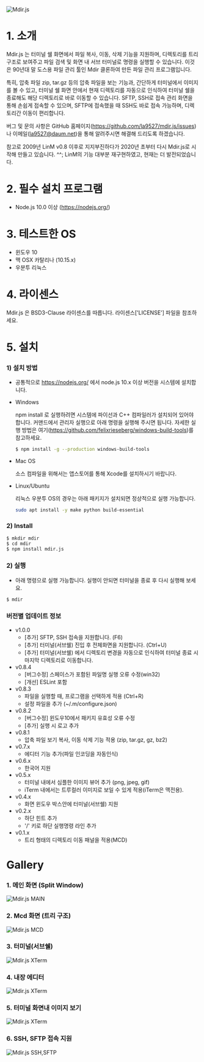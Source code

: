 ![Mdir.js](https://github.com/la9527/mdir.js/blob/master/images/mdir_v0.8.1.gif?raw=true)

# 1. 소개

Mdir.js 는 터미널 쉘 화면에서 파일 복사, 이동, 삭제 기능을 지원하며, 디렉토리를 트리구조로 보여주고 파일 검색 및 화면 내 서브 터미널로 명령을 실행할 수 있습니다.
이것은 90년대 말 도스용 파일 관리 툴인 Mdir 클론하여 만든 파일 관리 프로그램입니다.

특히, 압축 파일 zip, tar.gz 등의 압축 파일을 보는 기능과, 간단하게 터미널에서 이미지를 볼 수 있고,
터미널 쉘 화면 안에서 현재 디렉토리를 자동으로 인식하여 터미널 쉘을 종료해도 해당 디렉토리로 바로 이동할 수 있습니다.
SFTP, SSH로 접속 관리 화면을 통해 손쉽게 접속할 수 있으며, SFTP에 접속했을 때 SSH도 바로 접속 가능하며, 디렉토리간 이동이 편리합니다.

버그 및 문의 사항은 GitHub 홈페이지(https://github.com/la9527/mdir.js/issues)나 이메일(la9527@daum.net)을 통해 알려주시면 해결해 드리도록 하겠습니다.

참고로 2009년 LinM v0.8 이후로 지지부진하다가 2020년 초부터 다시 Mdir.js로 시작해 만들고 있습니다. ^^;
LinM의 기능 대부분 재구현하였고, 현재는 더 발전되었습니다.

# 2. 필수 설치 프로그램

 - Node.js 10.0 이상 (https://nodejs.org/)
 
# 3. 테스트한 OS

 - 윈도우 10
 - 맥 OSX 카탈리나 (10.15.x)
 - 우분투 리눅스

# 4. 라이센스

 Mdir.js 은 BSD3-Clause 라이센스를 따릅니다. 라이센스['LICENSE'] 파일을 참조하세요.

# 5. 설치

### 1) 설치 방법

 - 공통적으로 https://nodejs.org/ 에서 node.js 10.x 이상 버전을 시스템에 설치합니다.
  
 - Windows

    npm install 로 실행하려면 시스템에 파이선과 C++ 컴파일러가 설치되어 있어야 합니다. 
    커맨드에서 관리자 실행으로 아래 명령을 실행해 주시면 됩니다. 자세한 실행 방법은 여기(https://github.com/felixrieseberg/windows-build-tools)를 참고하세요.

    ```bash
    $ npm install -g --production windows-build-tools
    ```

 - Mac OS

    소스 컴파일을 위해서는 앱스토어를 통해 Xcode를 설치하시기 바랍니다.

 - Linux/Ubuntu
    
    리눅스 우분투 OS의 경우는 아래 패키지가 설치되면 정상적으로 실행 가능합니다.

    ```bash
    sudo apt install -y make python build-essential
    ```

### 2) Install 

```
$ mkdir mdir
$ cd mdir
$ npm install mdir.js
```

### 2) 실행

- 아래 명령으로 실행 가능합니다. 실행이 안되면 터미널을 종료 후 다시 실행해 보세요.

```bash
$ mdir
```

### 버전별 업데이트 정보

- v1.0.0
    - [추가] SFTP, SSH 접속을 지원합니다. (F6)
    - [추가] 터미널(서브쉘) 진입 후 전체화면을 지원합니다. (Ctrl+U)
    - [추가] 터미널(서브쉘) 에서 디렉토리 변경을 자동으로 인식하여 터미널 종료 시 마지막 디렉토리로 이동합니다.
- v0.8.4
    - [버그수정] 스페이스가 포함된 파일명 실행 오류 수정(win32)
    - [개선] ESLint 포함 
- v0.8.3
    - 파일을 실행할 때, 프로그램을 선택하게 적용 (Ctrl+R)
    - 설정 파일을 추가 (~/.m/configure.json)
- v0.8.2
    - [버그수정] 윈도우10에서 패키지 유효성 오류 수정
    - [추가] 실행 시 로고 추가
- v0.8.1
    - 압축 파일 보기 복사, 이동 삭제 기능 적용 (zip, tar.gz, gz, bz2)
- v0.7.x
    - 에디터 기능 추가(파일 인코딩을 자동인식)
- v0.6.x 
    - 한국어 지원
- v0.5.x 
    - 터미널 내에서 심플한 이미지 뷰어 추가 (png, jpeg, gif)
    - iTerm 내에서는 트루컬러 이미지로 보일 수 있게 적용(iTerm은 맥전용).
- v0.4.x 
    - 화면 윈도우 박스안에 터미널(서브쉘) 지원
- v0.2.x
    - 하단 힌트 추가
    - '/' 키로 하단 실행명령 라인 추가
- v0.1.x
    - 트리 형태의 디렉토리 이동 패널을 적용(MCD)

# Gallery

### 1. 메인 화면 (Split Window)
![Mdir.js MAIN](https://github.com/la9527/mdir.js/blob/master/images/mdir_v0.1_windows10_cmd.png?raw=true)

### 2. Mcd 화면 (트리 구조)
![Mdir.js MCD](https://github.com/la9527/mdir.js/blob/master/images/mdir_v0.1_windows10_cmd_mcd.png?raw=true)

### 3. 터미널(서브쉘)
![Mdir.js XTerm](https://github.com/la9527/mdir.js/blob/master/images/mdir_v0.8.1_zsh_terminal.png?raw=true)

### 4. 내장 에디터
![Mdir.js XTerm](https://github.com/la9527/mdir.js/blob/master/images/mdir_v0.8.1_inside_editor.png?raw=true)

### 5. 터미널 화면내 이미지 보기
![Mdir.js XTerm](https://github.com/la9527/mdir.js/blob/master/images/mdir_v0.8.1_picture_viewer.png?raw=true)

### 6. SSH, SFTP 접속 지원
![Mdir.js SSH,SFTP](https://github.com/la9527/mdir.js/blob/master/images/mdir_1.0.0_connection_manager.png?raw=true)
